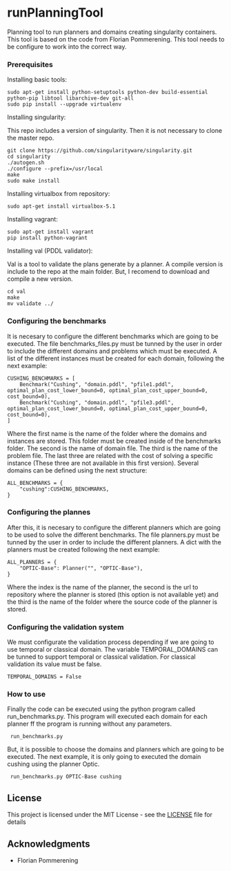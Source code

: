 # runPlanningTool

Planning tool to run planners and domains creating singularity containers. This tool is based on the code from Florian Pommerening. This tool needs to be configure to work into the correct way. 

### Prerequisites

Installing basic tools:

```
sudo apt-get install python-setuptools python-dev build-essential python-pip libtool libarchive-dev git-all
sudo pip install --upgrade virtualenv 
```

Installing singularity:

This repo includes a version of singularity. Then it is not necessary to clone the master repo. 

```
git clone https://github.com/singularityware/singularity.git
cd singularity
./autogen.sh
./configure --prefix=/usr/local
make
sudo make install
```

Installing virtualbox from repository:

```
sudo apt-get install virtualbox-5.1
```

Installing vagrant:

```
sudo apt-get install vagrant
pip install python-vagrant
```

Installing val (PDDL validator):

Val is a tool to validate the plans generate by a planner. A compile version is include to the repo at the main folder. But, I recomend to download and compile a new version.

```
cd val
make
mv validate ../
```

### Configuring the benchmarks

It is necesary to configure the different benchmarks which are going to be executed. The file benchmarks_files.py must be tunned by the user in order to include the different domains and problems which must be executed. A list of the different instances must be created for each domain, following the next example:

```
CUSHING_BENCHMARKS = [
    Benchmark("Cushing", "domain.pddl", "pfile1.pddl", optimal_plan_cost_lower_bound=0, optimal_plan_cost_upper_bound=0, cost_bound=0),
    Benchmark("Cushing", "domain.pddl", "pfile3.pddl", optimal_plan_cost_lower_bound=0, optimal_plan_cost_upper_bound=0, cost_bound=0),
]
```

Where the first name is the name of the folder where the domains and instances are stored. This folder must be created inside of the benchmarks folder. The second is the name of domain file. The third is the name of the problem file. The last three are related with the cost of solving a specific instance (These three are not available in this first version). Several domains can be defined using the next structure:

```
ALL_BENCHMARKS = {
    "cushing":CUSHING_BENCHMARKS,
}
```

### Configuring the plannes

After this, it is necesary to configure the different planners which are going to be used to solve the different benchmarks. The file planners.py must be tunned by the user in order to include the different planners. A dict with the planners must be created following the next example:

```
ALL_PLANNERS = {
    "OPTIC-Base": Planner("", "OPTIC-Base"),
}
```

Where the index is the name of the planner, the second is the url to repository where the planner is stored (this option is not available yet) and the third is the name of the folder where the source code of the planner is stored. 

### Configuring the validation system

We must configurate the validation process depending if we are going to use temporal or classical domain. The variable TEMPORAL_DOMAINS can be tunned to support temporal or classical validation. For classical validation its value must be false. 

```
TEMPORAL_DOMAINS = False
```


### How to use

Finally the code can be executed using the python program called run_benchmarks.py. This program will executed each domain for each planner ff the program is running without any parameters. 

```
 run_benchmarks.py
```

But, it is possible to choose the domains and planners which are going to be executed. The next example, it is only going to executed the domain cushing using the planner Optic.  

```
 run_benchmarks.py OPTIC-Base cushing
```

## License

This project is licensed under the MIT License - see the [LICENSE](LICENSE) file for details

## Acknowledgments
* Florian Pommerening
